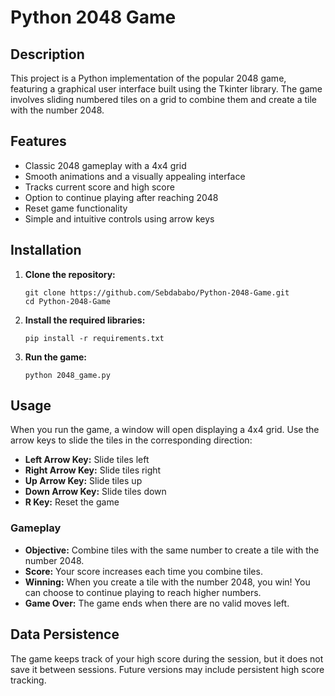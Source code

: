 # Python 2048 Game

## Description

This project is a Python implementation of the popular 2048 game, featuring a graphical user interface built using the Tkinter library. The game involves sliding numbered tiles on a grid to combine them and create a tile with the number 2048. 

## Features

- Classic 2048 gameplay with a 4x4 grid
- Smooth animations and a visually appealing interface
- Tracks current score and high score
- Option to continue playing after reaching 2048
- Reset game functionality
- Simple and intuitive controls using arrow keys

## Installation

1. **Clone the repository:**
    ```
    git clone https://github.com/Sebdababo/Python-2048-Game.git
    cd Python-2048-Game
    ```

2. **Install the required libraries:**
    ```
    pip install -r requirements.txt
    ```

3. **Run the game:**
    ```
    python 2048_game.py
    ```

## Usage

When you run the game, a window will open displaying a 4x4 grid. Use the arrow keys to slide the tiles in the corresponding direction:

- **Left Arrow Key:** Slide tiles left
- **Right Arrow Key:** Slide tiles right
- **Up Arrow Key:** Slide tiles up
- **Down Arrow Key:** Slide tiles down
- **R Key:** Reset the game

### Gameplay

- **Objective:** Combine tiles with the same number to create a tile with the number 2048.
- **Score:** Your score increases each time you combine tiles.
- **Winning:** When you create a tile with the number 2048, you win! You can choose to continue playing to reach higher numbers.
- **Game Over:** The game ends when there are no valid moves left.

## Data Persistence

The game keeps track of your high score during the session, but it does not save it between sessions. Future versions may include persistent high score tracking.
